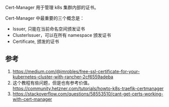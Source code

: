 Cert-Manager 用于管理 k8s 集群内部的证书。

Cert-Manager 中最重要的三个概念是：

- Issuer, 只能在当前命名空间颁发证书
- ClusterIssuer，可以在所有 namespace 颁发证书
- Certificate, 颁发的证书



## 参考

1. https://medium.com/@jmrobles/free-ssl-certificate-for-your-kubernetes-cluster-with-rancher-2cf6559adeba
2. 这个教程有些问题，但是也有参考价值。https://community.hetzner.com/tutorials/howto-k8s-traefik-certmanager
3. https://stackoverflow.com/questions/58553510/cant-get-certs-working-with-cert-manager